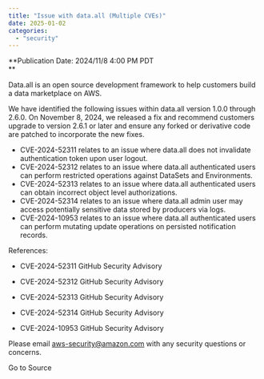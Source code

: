 ```yaml
---
title: "Issue with data.all (Multiple CVEs)"
date: 2025-01-02
categories: 
  - "security"
---
```


**Publication Date: 2024/11/8 4:00 PM PDT  
**

Data.all is an open source development framework to help customers build a data marketplace on AWS.

We have identified the following issues within data.all version 1.0.0 through 2.6.0. On November 8, 2024, we released a fix and recommend customers upgrade to version 2.6.1 or later and ensure any forked or derivative code are patched to incorporate the new fixes.

- CVE-2024-52311 relates to an issue where data.all does not invalidate authentication token upon user logout.
- CVE-2024-52312 relates to an issue where data.all authenticated users can perform restricted operations against DataSets and Environments.
- CVE-2024-52313 relates to an issue where data.all authenticated users can obtain incorrect object level authorizations.
- CVE-2024-52314 relates to an issue where data.all admin user may access potentially sensitive data stored by producers via logs.
- CVE-2024-10953 relates to an issue where data.all authenticated users can perform mutating update operations on persisted notification records.

References:

- CVE-2024-52311 GitHub Security Advisory  
    
- CVE-2024-52312 GitHub Security Advisory  
    
- CVE-2024-52313 GitHub Security Advisory  
    
- CVE-2024-52314 GitHub Security Advisory  
    
- CVE-2024-10953 GitHub Security Advisory  

Please email aws-security@amazon.com with any security questions or concerns.

Go to Source
